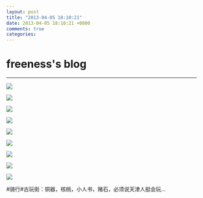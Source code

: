 ```yaml
---
layout: post
title: "2013-04-05 18:10:21"
date: 2013-04-05 18:10:21 +0800
comments: true
categories: 
---
```


# freeness's blog

----------

![](http://okqmqrbgo.bkt.clouddn.com/201304051810211.jpg)

![](http://okqmqrbgo.bkt.clouddn.com/201304051810212.jpg)

![](http://okqmqrbgo.bkt.clouddn.com/201304051810213.jpg)

![](http://okqmqrbgo.bkt.clouddn.com/201304051810214.jpg)

![](http://okqmqrbgo.bkt.clouddn.com/201304051810215.jpg)

![](http://okqmqrbgo.bkt.clouddn.com/201304051810216.jpg)

![](http://okqmqrbgo.bkt.clouddn.com/201304051810217.jpg)

![](http://okqmqrbgo.bkt.clouddn.com/201304051810218.jpg)

![](http://okqmqrbgo.bkt.clouddn.com/201304051810219.jpg)

>
\#骑行\#古玩街：铜器，核桃，小人书，赌石，必须说天津人挺会玩…